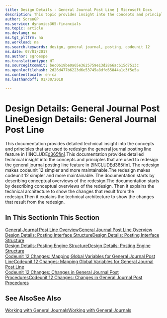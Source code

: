 ```yaml
---
title: Design Details - General Journal Post Line | Microsoft Docs
description: This topic provides insight into the concepts and principles that are used to redesign the general journal posting line feature in Finance and Operations, Business edition.
author: SorenGP
ms.service: dynamics365-financials
ms.topic: article
ms.devlang: na
ms.tgt_pltfrm: na
ms.workload: na
ms.search.keywords: design, general journal, posting, codeunit 12
ms.date: 07/01/2017
ms.author: sgroespe
ms.translationtype: HT
ms.sourcegitcommit: bec0619be0a65e3625759e13d2866ac615d7513c
ms.openlocfilehash: 2d26d477b6223d6e53745a8dfd65844a1c3f5e5a
ms.contentlocale: en-ca
ms.lasthandoff: 01/30/2018

---
```

# <a name="design-details-general-journal-post-line"></a><span data-ttu-id="cec58-103">Design Details: General Journal Post Line</span><span class="sxs-lookup"><span data-stu-id="cec58-103">Design Details: General Journal Post Line</span></span>
<span data-ttu-id="cec58-104">This documentation provides detailed technical insight into the concepts and principles that are used to redesign the general journal posting line feature in [!INCLUDE[d365fin](includes/d365fin_md.md)].</span><span class="sxs-lookup"><span data-stu-id="cec58-104">This documentation provides detailed technical insight into the concepts and principles that are used to redesign the general journal posting line feature in [!INCLUDE[d365fin](includes/d365fin_md.md)].</span></span> <span data-ttu-id="cec58-105">The redesign makes codeunit 12 simpler and more maintainable.</span><span class="sxs-lookup"><span data-stu-id="cec58-105">The redesign makes codeunit 12 simpler and more maintainable.</span></span> <span data-ttu-id="cec58-106">The documentation starts by describing conceptual overviews of the redesign.</span><span class="sxs-lookup"><span data-stu-id="cec58-106">The documentation starts by describing conceptual overviews of the redesign.</span></span> <span data-ttu-id="cec58-107">Then it explains the technical architecture to show the changes that result from the redesign.</span><span class="sxs-lookup"><span data-stu-id="cec58-107">Then it explains the technical architecture to show the changes that result from the redesign.</span></span>  

## <a name="in-this-section"></a><span data-ttu-id="cec58-108">In This Section</span><span class="sxs-lookup"><span data-stu-id="cec58-108">In This Section</span></span>  
[<span data-ttu-id="cec58-109">General Journal Post Line Overview</span><span class="sxs-lookup"><span data-stu-id="cec58-109">General Journal Post Line Overview</span></span>](design-details-general-journal-post-line-overview.md)  
[<span data-ttu-id="cec58-110">Design Details: Posting Interface Structure</span><span class="sxs-lookup"><span data-stu-id="cec58-110">Design Details: Posting Interface Structure</span></span>](design-details-posting-interface-structure.md)  
[<span data-ttu-id="cec58-111">Design Details: Posting Engine Structure</span><span class="sxs-lookup"><span data-stu-id="cec58-111">Design Details: Posting Engine Structure</span></span>](design-details-posting-engine-structure.md)  
[<span data-ttu-id="cec58-112">Codeunit 12 Changes: Mapping Global Variables for General Journal Post Line</span><span class="sxs-lookup"><span data-stu-id="cec58-112">Codeunit 12 Changes: Mapping Global Variables for General Journal Post Line</span></span>](design-details-codeunit-12-changes-mapping-global-variables-for-general-journal-post-line.md)  
[<span data-ttu-id="cec58-113">Codeunit 12 Changes: Changes in General Journal Post Procedures</span><span class="sxs-lookup"><span data-stu-id="cec58-113">Codeunit 12 Changes: Changes in General Journal Post Procedures</span></span>](design-details-codeunit-12-changes-changes-in-general-journal-post-procedures.md)  

## <a name="see-also"></a><span data-ttu-id="cec58-114">See Also</span><span class="sxs-lookup"><span data-stu-id="cec58-114">See Also</span></span>  
[<span data-ttu-id="cec58-115">Working with General Journals</span><span class="sxs-lookup"><span data-stu-id="cec58-115">Working with General Journals</span></span>](ui-work-general-journals.md)


